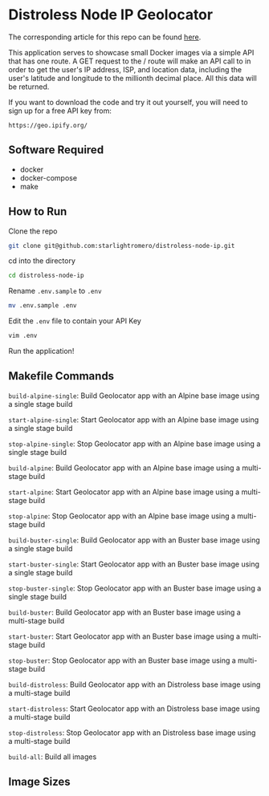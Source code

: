 # Distroless Node IP Geolocator

The corresponding article for this repo can be found [here](https://medium.com/nerd-for-tech/look-docker-no-distro-5dc87d4deb00).

This application serves to showcase small Docker images via a simple API that has one route. A GET request to the / route will make an API call to in order to get the user's IP address, ISP, and location data, including the user's latitude and longitude to the millionth decimal place. All this data will be returned.

If you want to download the code and try it out yourself, you will need to sign up for a free API key from:

```
https://geo.ipify.org/
```

## Software Required

- docker
- docker-compose
- make

## How to Run

Clone the repo
```zsh
git clone git@github.com:starlightromero/distroless-node-ip.git
```

cd into the directory
```zsh
cd distroless-node-ip
```

Rename `.env.sample` to `.env`
```zsh
mv .env.sample .env
```

Edit the `.env` file to contain your API Key
```zsh
vim .env
```

Run the application!


## Makefile Commands

`build-alpine-single`: Build Geolocator app with an Alpine base image using a single stage build

`start-alpine-single`: Start Geolocator app with an Alpine base image using a single stage build

`stop-alpine-single`: Stop Geolocator app with an Alpine base image using a single stage build

`build-alpine`: Build Geolocator app with an Alpine base image using a multi-stage build

`start-alpine`: Start Geolocator app with an Alpine base image using a multi-stage build

`stop-alpine`: Stop Geolocator app with an Alpine base image using a multi-stage build

`build-buster-single`: Build Geolocator app with an Buster base image using a single stage build

`start-buster-single`: Start Geolocator app with an Buster base image using a single stage build

`stop-buster-single`: Stop Geolocator app with an Buster base image using a single stage build

`build-buster`: Build Geolocator app with an Buster base image using a multi-stage build

`start-buster`: Start Geolocator app with an Buster base image using a multi-stage build

`stop-buster`: Stop Geolocator app with an Buster base image using a multi-stage build

`build-distroless`: Build Geolocator app with an Distroless base image using a multi-stage build

`start-distroless`: Start Geolocator app with an Distroless base image using a multi-stage build

`stop-distroless`: Stop Geolocator app with an Distroless base image using a multi-stage build

`build-all`: Build all images

## Image Sizes
```
```
